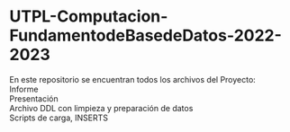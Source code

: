 # UTPL-Computacion-FundamentodeBasedeDatos-2022-2023
En este repositorio se encuentran todos los archivos del Proyecto:  
Informe  
Presentación  
Archivo DDL con limpieza y preparación de datos  
Scripts de carga, INSERTS  
